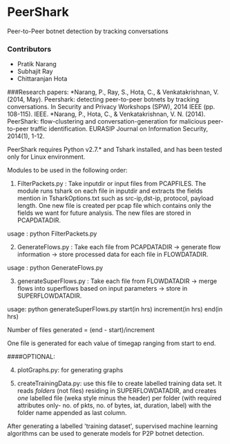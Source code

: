 PeerShark
============================
Peer-to-Peer botnet detection by tracking conversations

### Contributors
* Pratik Narang
* Subhajit Ray
* Chittaranjan Hota

###Research papers:
*Narang, P., Ray, S., Hota, C., & Venkatakrishnan, V. (2014, May). Peershark: detecting peer-to-peer botnets by tracking conversations. In Security and Privacy Workshops (SPW), 2014 IEEE (pp. 108-115). IEEE.
*Narang, P., Hota, C., & Venkatakrishnan, V. N. (2014). PeerShark: flow-clustering and conversation-generation for malicious peer-to-peer traffic identification. EURASIP Journal on Information Security, 2014(1), 1-12.

PeerShark requires Python v2.7.* and Tshark installed, and has been tested only for Linux environment. 

Modules to be used in the following order:

1. FilterPackets.py : Take inputdir or input files from PCAPFILES.
The module runs tshark on each file in inputdir and extracts the
fields mention in TsharkOptions.txt such as src-ip,dst-ip,
protocol, payload length. One new file is created per pcap file 
which contains only the fields we want for future analysis. The
new files are stored in PCAPDATADIR.

  usage : python FilterPackets.py

2. GenerateFlows.py : Take each file from PCAPDATADIR -> generate
flow information -> store processed data for each file in
FLOWDATADIR. 

  usage : python GenerateFlows.py

3. generateSuperFlows.py : Take each file from FLOWDATADIR -> merge
flows into superflows based on input parameters -> store in 
SUPERFLOWDATADIR.

 usage: python generateSuperFlows.py start(in hrs) increment(in hrs) end(in hrs)

  Number of files generated = (end - start)/increment

  One file is generated for each value of timegap ranging from start to end.

####OPTIONAL:

4. plotGraphs.py: for generating graphs

5. createTrainingData.py: use this file to create labelled training data set. 
It reads *folders* (not files) residing in SUPERFLOWDATADIR, and creates *one* 
labelled file (weka style minus the header) per folder (with required attributes only- 
no. of pkts, no. of bytes, iat, duration, label) with the folder name appended as last column.

After generating a labelled 'training dataset', supervised machine learning algorithms
can be used to generate models for P2P botnet detection.
